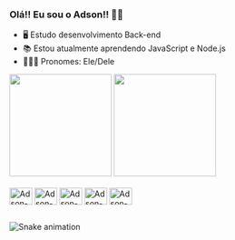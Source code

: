 ### Olá!! Eu sou o Adson!! 🧙‍♂️

- 🖥️ Estudo desenvolvimento Back-end
- 📚 Estou atualmente aprendendo JavaScript e Node.js
- 👨🏻‍💻 Pronomes: Ele/Dele

<div>
    <img height="180em" src="https://github-readme-stats.vercel.app/api?username=adson-SO&show_icons=true&theme=ocean_dark&include_all_commits=true&count_private=true"/>
    <img height="180em" src="https://github-readme-stats.vercel.app/api/top-langs/?username=adson-SO&langs_count=8&layout=compact&theme=ocean_dark&card_width=210cm"/>
</div>

<div style="diplay: inline_block"><br>
  <img align="center" alt="Adson-C#" height="30" width="40" src="https://cdn.jsdelivr.net/gh/devicons/devicon/icons/csharp/csharp-plain.svg">
  <img align="center" alt="Adson-HTML5" height="30" width="40" src="https://cdn.jsdelivr.net/gh/devicons/devicon/icons/html5/html5-plain-wordmark.svg">
  <img align="center" alt="Adson-CSS3" height="30" width="40" src="https://cdn.jsdelivr.net/gh/devicons/devicon/icons/css3/css3-plain-wordmark.svg">
  <img align="center" alt="Adson-JavaScript" height="30" width="40" src="https://cdn.jsdelivr.net/gh/devicons/devicon/icons/javascript/javascript-plain.svg">
  <img align="center" alt="Adson-Nodejs" height="30" width="40" src="https://cdn.jsdelivr.net/gh/devicons/devicon/icons/nodejs/nodejs-plain.svg">
</div>

##

![Snake animation](https://github.com/adson-SO/adson-SO/blob/output/github-contribution-grid-snake.svg)

